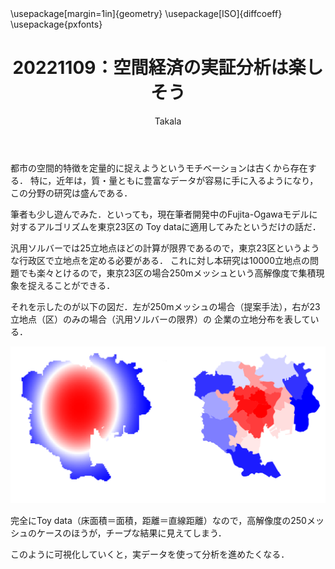 ﻿---
title: 20221109：空間経済の実証分析は楽しそう
yesterday: 20221108
tomorrow: 20221110
days: 48
author: Takala
header-includes:
  - \usepackage[margin=1in]{geometry}
  - \usepackage[ISO]{diffcoeff}
  - \usepackage{pxfonts}
---


都市の空間的特徴を定量的に捉えようというモチベーションは古くから存在する．
特に，近年は，質・量ともに豊富なデータが容易に手に入るようになり，この分野の研究は盛んである．


筆者も少し遊んでみた．といっても，現在筆者開発中のFujita-Ogawaモデルに対するアルゴリズムを東京23区の
Toy dataに適用してみたというだけの話だ．


汎用ソルバーでは25立地点ほどの計算が限界であるので，東京23区というような行政区で立地点を定める必要がある．
これに対し本研究は10000立地点の問題でも楽々とけるので，東京23区の場合250mメッシュという高解像度で集積現象を捉えることができる．

それを示したのが以下の図だ．左が250mメッシュの場合（提案手法），右が23立地点（区）のみの場合（汎用ソルバーの限界）の
企業の立地分布を表している．



![東京23区のToy dataに対して実験](images/20221109_Tokyo.png)


完全にToy data（床面積＝面積，距離＝直線距離）なので，高解像度の250メッシュのケースのほうが，チープな結果に見えてしまう．

このように可視化していくと，実データを使って分析を進めたくなる．
